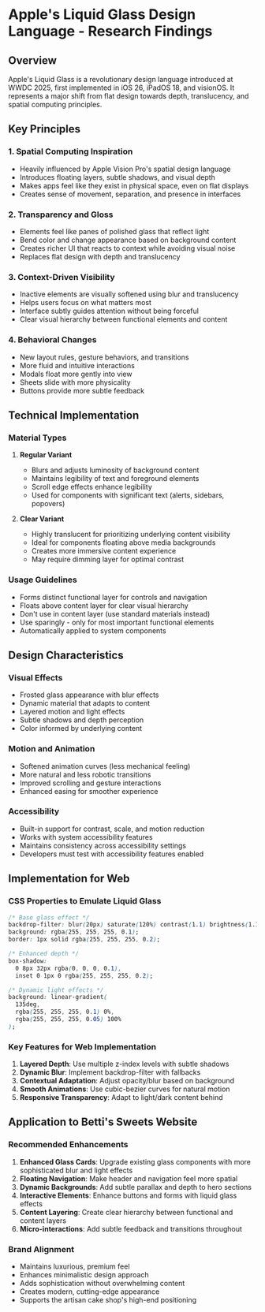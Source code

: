 # Apple's Liquid Glass Design Language - Research Findings

## Overview
Apple's Liquid Glass is a revolutionary design language introduced at WWDC 2025, first implemented in iOS 26, iPadOS 18, and visionOS. It represents a major shift from flat design towards depth, translucency, and spatial computing principles.

## Key Principles

### 1. Spatial Computing Inspiration
- Heavily influenced by Apple Vision Pro's spatial design language
- Introduces floating layers, subtle shadows, and visual depth
- Makes apps feel like they exist in physical space, even on flat displays
- Creates sense of movement, separation, and presence in interfaces

### 2. Transparency and Gloss
- Elements feel like panes of polished glass that reflect light
- Bend color and change appearance based on background content
- Creates richer UI that reacts to context while avoiding visual noise
- Replaces flat design with depth and translucency

### 3. Context-Driven Visibility
- Inactive elements are visually softened using blur and translucency
- Helps users focus on what matters most
- Interface subtly guides attention without being forceful
- Clear visual hierarchy between functional elements and content

### 4. Behavioral Changes
- New layout rules, gesture behaviors, and transitions
- More fluid and intuitive interactions
- Modals float more gently into view
- Sheets slide with more physicality
- Buttons provide more subtle feedback

## Technical Implementation

### Material Types
1. **Regular Variant**
   - Blurs and adjusts luminosity of background content
   - Maintains legibility of text and foreground elements
   - Scroll edge effects enhance legibility
   - Used for components with significant text (alerts, sidebars, popovers)

2. **Clear Variant**
   - Highly translucent for prioritizing underlying content visibility
   - Ideal for components floating above media backgrounds
   - Creates more immersive content experience
   - May require dimming layer for optimal contrast

### Usage Guidelines
- Forms distinct functional layer for controls and navigation
- Floats above content layer for clear visual hierarchy
- Don't use in content layer (use standard materials instead)
- Use sparingly - only for most important functional elements
- Automatically applied to system components

## Design Characteristics

### Visual Effects
- Frosted glass appearance with blur effects
- Dynamic material that adapts to content
- Layered motion and light effects
- Subtle shadows and depth perception
- Color informed by underlying content

### Motion and Animation
- Softened animation curves (less mechanical feeling)
- More natural and less robotic transitions
- Improved scrolling and gesture interactions
- Enhanced easing for smoother experience

### Accessibility
- Built-in support for contrast, scale, and motion reduction
- Works with system accessibility features
- Maintains consistency across accessibility settings
- Developers must test with accessibility features enabled

## Implementation for Web

### CSS Properties to Emulate Liquid Glass
```css
/* Base glass effect */
backdrop-filter: blur(20px) saturate(120%) contrast(1.1) brightness(1.1);
background: rgba(255, 255, 255, 0.1);
border: 1px solid rgba(255, 255, 255, 0.2);

/* Enhanced depth */
box-shadow: 
  0 8px 32px rgba(0, 0, 0, 0.1),
  inset 0 1px 0 rgba(255, 255, 255, 0.2);

/* Dynamic light effects */
background: linear-gradient(
  135deg,
  rgba(255, 255, 255, 0.1) 0%,
  rgba(255, 255, 255, 0.05) 100%
);
```

### Key Features for Web Implementation
1. **Layered Depth**: Use multiple z-index levels with subtle shadows
2. **Dynamic Blur**: Implement backdrop-filter with fallbacks
3. **Contextual Adaptation**: Adjust opacity/blur based on background
4. **Smooth Animations**: Use cubic-bezier curves for natural motion
5. **Responsive Transparency**: Adapt to light/dark content behind

## Application to Betti's Sweets Website

### Recommended Enhancements
1. **Enhanced Glass Cards**: Upgrade existing glass components with more sophisticated blur and light effects
2. **Floating Navigation**: Make header and navigation feel more spatial
3. **Dynamic Backgrounds**: Add subtle parallax and depth to hero sections
4. **Interactive Elements**: Enhance buttons and forms with liquid glass effects
5. **Content Layering**: Create clear hierarchy between functional and content layers
6. **Micro-interactions**: Add subtle feedback and transitions throughout

### Brand Alignment
- Maintains luxurious, premium feel
- Enhances minimalistic design approach
- Adds sophistication without overwhelming content
- Creates modern, cutting-edge appearance
- Supports the artisan cake shop's high-end positioning
